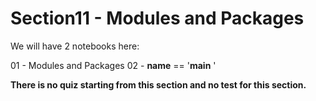 # Section11 - Modules and Packages

We will have 2 notebooks here:

01 - Modules and Packages 
02 - __name__ == '__main__ ' 

**There is no quiz starting from this section and no test for this section.**


